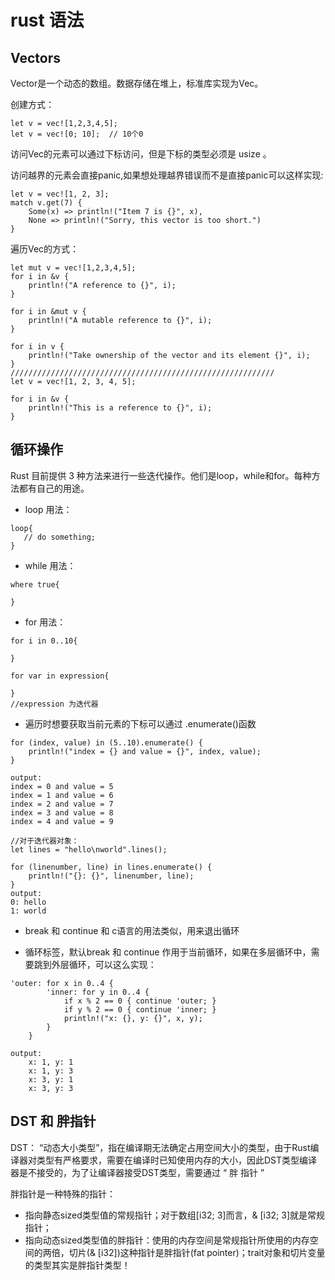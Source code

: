 # rust 语法

## Vectors

Vector是一个动态的数组。数据存储在堆上，标准库实现为Vec<T>。

创建方式：
```
let v = vec![1,2,3,4,5];
let v = vec![0; 10];  // 10个0
```
访问Vec的元素可以通过下标访问，但是下标的类型必须是 usize 。

访问越界的元素会直接panic,如果想处理越界错误而不是直接panic可以这样实现:
```
let v = vec![1, 2, 3];
match v.get(7) {
    Some(x) => println!("Item 7 is {}", x),
    None => println!("Sorry, this vector is too short.")
}
```

遍历Vec的方式：
```
let mut v = vec![1,2,3,4,5];
for i in &v {
    println!("A reference to {}", i);
}

for i in &mut v {
    println!("A mutable reference to {}", i);
}

for i in v {
    println!("Take ownership of the vector and its element {}", i);
}
///////////////////////////////////////////////////////////
let v = vec![1, 2, 3, 4, 5];

for i in &v {
    println!("This is a reference to {}", i);
}

```


## 循环操作
Rust 目前提供 3 种方法来进行一些迭代操作。他们是loop，while和for。每种方法都有自己的用途。
- loop 用法：
```
loop{
   // do something;
}
```

- while 用法：
```
where true{

}
```

- for 用法：
```
for i in 0..10{

}

for var in expression{

}
//expression 为迭代器
```

- 遍历时想要获取当前元素的下标可以通过 .enumerate()函数
```
for (index, value) in (5..10).enumerate() {
    println!("index = {} and value = {}", index, value);
}

output:
index = 0 and value = 5
index = 1 and value = 6
index = 2 and value = 7
index = 3 and value = 8
index = 4 and value = 9
```

```
//对于迭代器对象：
let lines = "hello\nworld".lines();

for (linenumber, line) in lines.enumerate() {
    println!("{}: {}", linenumber, line);
}
output:
0: hello
1: world
```

- break 和 continue 和 c语言的用法类似，用来退出循环

- 循环标签，默认break 和 continue 作用于当前循环，如果在多层循环中，需要跳到外层循环，可以这么实现：
```
'outer: for x in 0..4 {
        'inner: for y in 0..4 {
            if x % 2 == 0 { continue 'outer; } 
            if y % 2 == 0 { continue 'inner; } 
            println!("x: {}, y: {}", x, y);
        }
    }

output:
    x: 1, y: 1
    x: 1, y: 3
    x: 3, y: 1
    x: 3, y: 3
```

## DST 和 胖指针
DST： “动态大小类型”，指在编译期无法确定占用空间大小的类型，由于Rust编译器对类型有严格要求，需要在编译时已知使用内存的大小，因此DST类型编译器是不接受的，为了让编译器接受DST类型，需要通过 “ 胖 指针 ”

胖指针是一种特殊的指针：
- 指向静态sized类型值的常规指针；对于数组[i32; 3]而言，& [i32; 3]就是常规指针；
- 指向动态sized类型值的胖指针：使用的内存空间是常规指针所使用的内存空间的两倍，切片(& [i32])这种指针是胖指针(fat pointer)；trait对象和切片变量的类型其实是胖指针类型！
